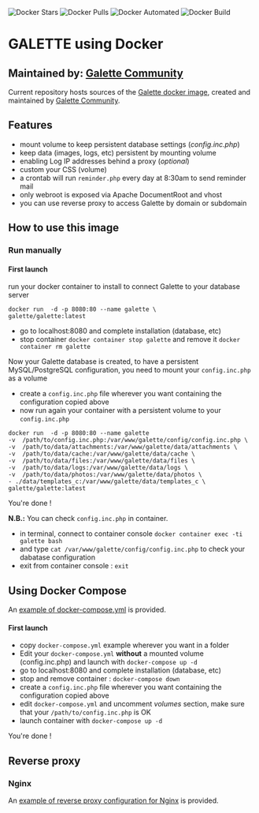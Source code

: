 ![Docker Stars](https://img.shields.io/docker/stars/galette/galette.svg) ![Docker Pulls](https://img.shields.io/docker/pulls/galette/galette.svg) ![Docker Automated](https://img.shields.io/docker/automated/galette/galette.svg) ![Docker Build](https://img.shields.io/docker/build/galette/galette.svg)

# GALETTE using Docker

## Maintained by: [Galette Community](https://github.com/galette-community/)

Current repository hosts sources of the [Galette docker image](https://hub.docker.com/repository/docker/galette/galette), created and maintained by [Galette Community](https://github.com/galette-community/).


## Features

* mount volume to keep persistent database settings (*config.inc.php*)
* keep data (images, logs, etc) persistent by mounting volume
* enabling Log IP addresses behind a proxy (*optional*)
* custom your CSS (volume)
* a crontab will run `reminder.php` every day at 8:30am to send reminder mail
* only webroot is exposed via Apache DocumentRoot and vhost
* you can use reverse proxy to access Galette by domain or subdomain

## How to use this image

### Run manually

#### First launch

run your docker container to install to connect Galette to your database server

```
docker run  -d -p 8080:80 --name galette \
galette/galette:latest
```
* go to localhost:8080 and complete installation (database, etc)
* stop container `docker container stop galette` and remove it `docker container rm galette`

Now your Galette database is created, to have a persistent MySQL/PostgreSQL configuration, you need to mount your `config.inc.php` as a volume

* create a `config.inc.php` file wherever you want containing the configuration copied above
* now run again your container with a persistent volume to your `config.inc.php`
```
docker run  -d -p 8080:80 --name galette
-v  /path/to/config.inc.php:/var/www/galette/config/config.inc.php \
-v  /path/to/data/attachments:/var/www/galette/data/attachments \
-v  /path/to/data/cache:/var/www/galette/data/cache \
-v  /path/to/data/files:/var/www/galette/data/files \
-v  /path/to/data/logs:/var/www/galette/data/logs \
-v  /path/to/data/photos:/var/www/galette/data/photos \
- ./data/templates_c:/var/www/galette/data/templates_c \
galette/galette:latest
```
You're done !


**N.B.:** You can check `config.inc.php` in container.
* in terminal, connect to container console `docker container exec -ti galette bash`
* and type `cat /var/www/galette/config/config.inc.php` to check your dabatase configuration
* exit from container console  : `exit`


## Using Docker Compose
An [example of docker-compose.yml](.example/docker-compose.yml) is provided.

#### First launch
* copy `docker-compose.yml` example wherever you want in a folder
* Edit your `docker-compose.yml` **without** a mounted volume (config.inc.php) and launch with `docker-compose up -d`
* go to localhost:8080 and complete installation (database, etc)
* stop and remove container : `docker-compose down`
* create a `config.inc.php` file wherever you want containing the configuration copied above
* edit `docker-compose.yml` and uncomment *volumes* section, make sure that your `/path/to/config.inc.php` is OK
* launch container with `docker-compose up -d`

You're done !


## Reverse proxy

### Nginx

An [example of reverse proxy configuration for Nginx](.example/nginx/nginx.conf) is provided.
